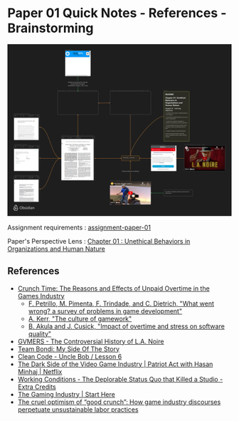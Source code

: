 # Paper 01 Quick Notes - References - Brainstorming

![current brain map of paper's topic](../_attachments/20230613-chosen-topic-for-paper01.png)

Assignment requirements : [assignment-paper-01](assignment-paper-01.md)

Paper's Perspective Lens : [Chapter 01 : Unethical Behaviors in Organizations and Human Nature](../chapter-01-unethical-behaviors-in-organizations-and-human-nature)

## References

- [Crunch Time: The Reasons and Effects of Unpaid Overtime in the Games Industry](../_attachments/ICSE-SEIP.2017.18-crunch-time-the-reasons-and-effects-of-unpaid-overtime-in-the-games-industry.pdf)
  - [F. Petrillo, M. Pimenta, F. Trindade, and C. Dietrich, "What went wrong? a survey of problems in game development"](../_attachments/1486508.1486521-what-went-wrong-a-survey-of-problems-in-game-development.pdf)
  - [A. Kerr, "The culture of gamework"](../_attachments/Kerr_culture_of_gamework_2010.pdf)
  - [B. Akula and J. Cusick, "Impact of overtime and stress on software quality"](../_attachments/Cusick_MEI08_StressQuality.pdf)
- [GVMERS - The Controversial History of L.A. Noire](https://www.youtube.com/watch?v=KO53rj04-ls&t=763s)
- [Team Bondi: My Side Of The Story](https://www.gamedeveloper.com/production/team-bondi-my-side-of-the-story)
- [Clean Code - Uncle Bob / Lesson 6](https://www.youtube.com/watch?v=l-gF0vDhJVI&t=1521s)
- [The Dark Side of the Video Game Industry | Patriot Act with Hasan Minhaj | Netflix](https://www.youtube.com/watch?v=pLAi_cmly6Q)
- [Working Conditions - The Deplorable Status Quo that Killed a Studio - Extra Credits](https://www.youtube.com/watch?v=sHBOWPLpXrs)
- [The Gaming Industry | Start Here](https://www.youtube.com/watch?v=LEurg3JaP2o)
- [The cruel optimism of “good crunch”: How game industry discourses perpetuate unsustainable labor practices](../_attachments/cote-harris-2021-the-cruel-optimism-of-good-crunch-how-game-industry-discourses-perpetuate-unsustainable-labor-practices.pdf)
